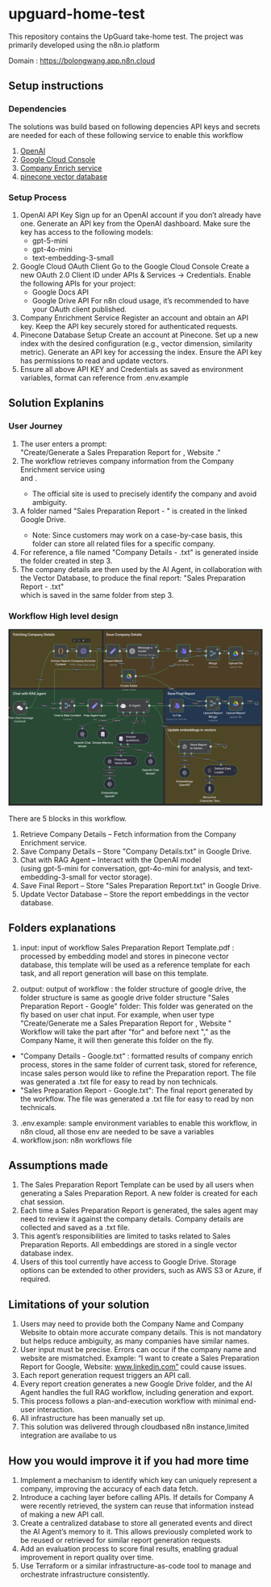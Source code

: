 # upguard-home-test

This repository contains the UpGuard take-home test.
The project was primarily developed using the n8n.io platform

Domain : https://bolongwang.app.n8n.cloud

## Setup instructions

### Dependencies

The solutions was build based on following depencies
API keys and secrets are needed for each of these following service to enable this workflow

1. [OpenAI](https://platform.openai.com/)
2. [Google Cloud Console](https://console.cloud.google.com/welcome?hl=en&inv=1&invt=Ab5_TA&project=n8n-playground-469414)
3. [Company Enrich service](https://app.companyenrich.com/)
4. [pinecone vector database](https://app.pinecone.io/)

### Setup Process

1. OpenAI API Key
   Sign up for an OpenAI account if you don’t already have one.
   Generate an API key from the OpenAI dashboard.
   Make sure the key has access to the following models:
   - gpt-5-mini
   - gpt-4o-mini
   - text-embedding-3-small
2. Google Cloud OAuth Client
   Go to the Google Cloud Console
   Create a new OAuth 2.0 Client ID under APIs & Services → Credentials.
   Enable the following APIs for your project:
   - Google Docs API
   - Google Drive API
     For n8n cloud usage, it’s recommended to have your OAuth client published.
3. Company Enrichment Service
   Register an account and obtain an API key.
   Keep the API key securely stored for authenticated requests.
4. Pinecone Database Setup
   Create an account at Pinecone.
   Set up a new index with the desired configuration (e.g., vector dimension, similarity metric).
   Generate an API key for accessing the index.
   Ensure the API key has permissions to read and update vectors.
5. Ensure all above API KEY and Credentials as saved as environment variables, format can reference from
   .env.example

## Solution Explanins

### User Journey

1. The user enters a prompt:  
   "Create/Generate a Sales Preparation Report for <Company Name>, Website <Company Official Site>."
2. The workflow retrieves company information from the Company Enrichment service using  
   <Company Name> and <Company Official Site>.
   - The official site is used to precisely identify the company and avoid ambiguity.
3. A folder named "Sales Preparation Report - <Company Name>" is created in the linked Google Drive.
   - Note: Since customers may work on a case-by-case basis, this folder can store all related files for a specific company.
4. For reference, a file named "Company Details - <Company Name>.txt" is generated inside the folder created in step 3.
5. The company details are then used by the AI Agent, in collaboration with the Vector Database,
   to produce the final report:
   "Sales Preparation Report - <Company Name>.txt"  
   which is saved in the same folder from step 3.

### Workflow High level design

![upguard-workflow](./upguard-workflow.png "Sales Preparation Report")

There are 5 blocks in this workflow.

1. Retrieve Company Details – Fetch information from the Company Enrichment service.
2. Save Company Details – Store "Company Details.txt" in Google Drive.
3. Chat with RAG Agent – Interact with the OpenAI model  
   (using gpt-5-mini for conversation, gpt-4o-mini for analysis, and text-embedding-3-small for vector storage).
4. Save Final Report – Store "Sales Preparation Report.txt" in Google Drive.
5. Update Vector Database – Store the report embeddings in the vector database.

## Folders explanations

1. input: input of workflow
   Sales Preparation Report Template.pdf : processed by embedding model and stores in pinecone vector database, this template will
   be used as a reference template for each task, and all report generation will base on this template.

2. output: output of workflow : the folder structure of google drive, the folder structure is same as google drive folder structure
   "Sales Preparation Report - Google" folder:
   This folder was generated on the fly based on user chat input.
   For example, when user type "Create/Generate me a Sales Preparation Report for <Company Name>, Website <Company Official Site>"
   Workflow will take the part after "for" and before next "," as the Company Name, it will then generate this folder on the fly.

- "Company Details - Google.txt" : formatted results of company enrich process, stores in the same folder of current task,
  stored for reference, incase sales person would like to refine the Preparation report. The file was generated a .txt file for easy to read
  by non technicals.
- "Sales Preparation Report - Google.txt": The final report generated by the workflow. The file was generated a .txt file for easy to read
  by non technicals.

3. .env.example: sample environment variables to enable this workflow, in n8n cloud, all those env are
   needed to be save a variables
4. workflow.json: n8n workflows file

## Assumptions made

1. The Sales Preparation Report Template can be used by all users when generating a Sales Preparation Report.
   A new folder is created for each chat session.
2. Each time a Sales Preparation Report is generated, the sales agent may need to review it against the company details.
   Company details are collected and saved as a .txt file.
3. This agent’s responsibilities are limited to tasks related to Sales Preparation Reports.
   All embeddings are stored in a single vector database index.
4. Users of this tool currently have access to Google Drive.
   Storage options can be extended to other providers, such as AWS S3 or Azure, if required.

## Limitations of your solution

1. Users may need to provide both the Company Name and Company Website to obtain more accurate company details.
   This is not mandatory but helps reduce ambiguity, as many companies have similar names.
2. User input must be precise. Errors can occur if the company name and website are mismatched.
   Example: “I want to create a Sales Preparation Report for Google, Website: www.linkedin.com”
   could cause issues.
3. Each report generation request triggers an API call.
4. Every report creation generates a new Google Drive folder, and the AI Agent handles the full RAG workflow, including generation and export.
5. This process follows a plan-and-execution workflow with minimal end-user interaction.
6. All infrastructure has been manually set up.
7. This solution was delivered through cloudbased n8n instance,limited integration are availabe to us

## How you would improve it if you had more time

1. Implement a mechanism to identify which key can uniquely represent a company, improving the accuracy of each data fetch.
2. Introduce a caching layer before calling APIs. If details for Company A were recently retrieved, the system can reuse that information instead of making a new API call.
3. Create a centralized database to store all generated events and direct the AI Agent’s memory to it. This allows previously completed work to be reused or retrieved for similar report generation requests.
4. Add an evaluation process to score final results, enabling gradual improvement in report quality over time.
5. Use Terraform or a similar infrastructure-as-code tool to manage and orchestrate infrastructure consistently.
